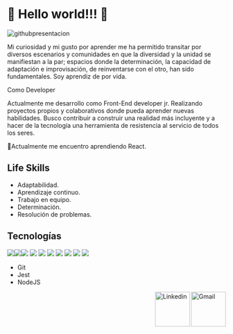 # 💫 Hello world!!! 💫                       

![githubpresentacion](https://user-images.githubusercontent.com/101679628/199622547-8671ad0f-6aa0-4a6c-924e-6b621747a1da.jpg)

Mi curiosidad y mi gusto por aprender me ha permitido transitar por diversos escenarios y comunidades en que la diversidad y la unidad se manifiestan a la par; espacios donde la determinación, la capacidad de adaptación e improvisación, de reinventarse con el otro, han sido fundamentales. Soy aprendiz de por vida.

Como Developer 

Actualmente me desarrollo como Front-End developer jr. Realizando proyectos propios y colaborativos donde pueda aprender nuevas habilidades. Busco contribuir a construir una realidad más incluyente y a hacer de la tecnología una herramienta de resistencia al servicio de todos los seres.

🌱Actualmente me encuentro aprendiendo React.

## Life Skills

- Adaptabilidad.
- Aprendizaje continuo.
- Trabajo en equipo.
- Determinación. 
- Resolución de problemas.

## Tecnologías
<img src='https://camo.githubusercontent.com/b4befe54390ddf13216a4b89766f748847cd9240ca756eab2296d3e26da8e2ef/68747470733a2f2f696d672e736869656c64732e696f2f62616467652f637373332d2532333135373242362e7376673f7374796c653d666c6174266c6f676f3d63737333266c6f676f436f6c6f723d7768697465'/><img src='https://camo.githubusercontent.com/683a41e83e2c9f7735dd7fae5ae39b39d2bac48f8e23e4b6f494e8297852e837/68747470733a2f2f696d672e736869656c64732e696f2f62616467652f68746d6c352d2532334533344632362e7376673f7374796c653d666c6174266c6f676f3d68746d6c35266c6f676f436f6c6f723d7768697465'/><img src='https://camo.githubusercontent.com/cbb8e4880d4bfab6d65ca222c95492345ecc8020a9c179729f9c35ddd789a632/68747470733a2f2f696d672e736869656c64732e696f2f62616467652f6a6176617363726970742d2532333332333333302e7376673f7374796c653d666c6174266c6f676f3d6a617661736372697074266c6f676f436f6c6f723d253233463744463145'/>
<img src='https://camo.githubusercontent.com/9d3c2bc80d0f6c0725a7456e636a7c1d889c489282680e92113c1dd2918d4829/68747470733a2f2f696d672e736869656c64732e696f2f62616467652f6d61726b646f776e2d2532333030303030302e7376673f7374796c653d666c6174266c6f676f3d6d61726b646f776e266c6f676f436f6c6f723d7768697465'/>
<img src='https://camo.githubusercontent.com/acb268bf1d57430a028027235b1400cc5669283bc5141ad445eb5d695d1145ee/68747470733a2f2f696d672e736869656c64732e696f2f62616467652f66697265626173652d2532333033394245352e7376673f7374796c653d666c6174266c6f676f3d6669726562617365'/>
<img src='https://camo.githubusercontent.com/be0341460963bc4ff9b532f9c172cc1a7c68eb299f7aea5d690ed0a24047b1e2/68747470733a2f2f696d672e736869656c64732e696f2f62616467652f72656163742d2532333230323332612e7376673f7374796c653d666c6174266c6f676f3d7265616374266c6f676f436f6c6f723d253233363144414642'/>
<img src='https://camo.githubusercontent.com/1d9020509510ced9a45a1b810b1e4b8b390edf7274c804ca54746e0ffe5be2f5/68747470733a2f2f696d672e736869656c64732e696f2f62616467652f5472656c6c6f2d2532333032364141372e7376673f7374796c653d666c6174266c6f676f3d5472656c6c6f266c6f676f436f6c6f723d7768697465'/>
<img src='https://camo.githubusercontent.com/84421ab6f4cb2c058f3d1eb19d36ae5298ffa57cc2ea01ba44010e671ecff681/68747470733a2f2f696d672e736869656c64732e696f2f62616467652f6669676d612d2532334632344531452e7376673f7374796c653d666c6174266c6f676f3d6669676d61266c6f676f436f6c6f723d7768697465'/>
<img src='https://camo.githubusercontent.com/963e1d4d37546af4913d33d224de4c662a22e5be3d48268f16acf688c90e8d49/68747470733a2f2f696d672e736869656c64732e696f2f62616467652f61646f626570686f746f73686f702d2532333331413846462e7376673f7374796c653d666c6174266c6f676f3d61646f626570686f746f73686f70266c6f676f436f6c6f723d7768697465'/>
<img src='https://camo.githubusercontent.com/067265443fa6270cf59946a9aa8f85a70c6cf681866137d459de6405ba54e297/68747470733a2f2f696d672e736869656c64732e696f2f62616467652f61646f6265696c6c7573747261746f722d2532334646394130302e7376673f7374796c653d666c6174266c6f676f3d61646f6265696c6c7573747261746f72266c6f676f436f6c6f723d7768697465'/>

- Git
- Jest
- NodeJS

<a href="mailto:sthiramyoga@gmail.com">
 <img align="right" alt="Gmail" width="80px" hight="50px" src="https://github.com/Xx-Ashutosh-xX/Xx-Ashutosh-xX/blob/master/assets/icons/gmail.png" />
</a>
<a href="https://www.linkedin.com/in/dsoo-caba%C3%B1as-b88a6224b/">
  <img align="right" alt="Linkedin" width="80" hight="70" src="https://github.com/Xx-Ashutosh-xX/Xx-Ashutosh-xX/blob/master/assets/icons/linkedin.png" />
</a>
